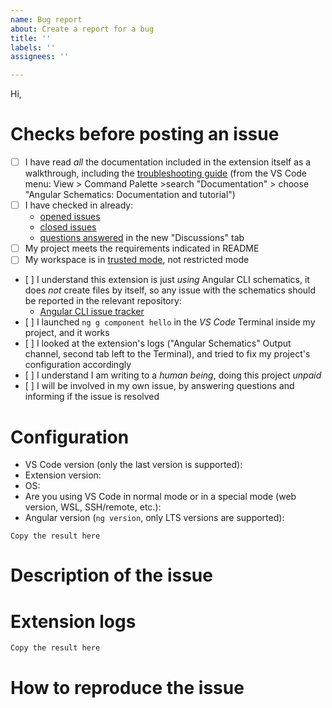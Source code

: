```yaml
---
name: Bug report
about: Create a report for a bug
title: ''
labels: ''
assignees: ''

---
```


<!-- Switch to the "Preview" tab to read the instructions more easily and be able to click on links directly -->

Hi,

# Checks before posting an issue

- [ ] I have read _all_ the documentation included in the extension itself as a walkthrough, including the [troubleshooting guide](https://github.com/cyrilletuzi/vscode-angular-schematics/blob/main/walkthroughs/troubleshooting.md) (from the VS Code menu: View > Command Palette >search "Documentation" > choose "Angular Schematics: Documentation and tutorial")
- [ ] I have checked in already:
  - [opened issues](https://github.com/cyrilletuzi/vscode-angular-schematics/issues)
  - [closed issues](https://github.com/cyrilletuzi/vscode-angular-schematics/issues?q=is%3Aissue+is%3Aclosed)
  - [questions answered](https://github.com/cyrilletuzi/vscode-angular-schematics/discussions/categories/q-a) in the new "Discussions" tab
- [ ] My project meets the requirements indicated in README
- [ ] My workspace is in [trusted mode](https://code.visualstudio.com/docs/editor/workspace-trust), not restricted mode
- [ ] I understand this extension is just *using* Angular CLI schematics, it does *not* create files by itself, so any issue with the schematics should be reported in the relevant repository:
  - [Angular CLI issue tracker](https://github.com/angular/angular-cli/issues)
- [ ] I launched `ng g component hello` in the *VS Code* Terminal inside my project, and it works
- [ ] I looked at the extension's logs ("Angular Schematics" Output channel, second tab left to the Terminal), and tried to fix my project's configuration accordingly
- [ ] I understand I am writing to a *human being*, doing this project *unpaid*
- [ ] I will be involved in my own issue, by answering questions and informing if the issue is resolved

<!-- Otherwise the issue will be closed. -->

# Configuration

- VS Code version (only the last version is supported): 
- Extension version: 
- OS: 
- Are you using VS Code in normal mode or in a special mode (web version, WSL, SSH/remote, etc.): 
- Angular version (`ng version`, only LTS versions are supported):
```
Copy the result here
```

# Description of the issue

<!-- Be precise, a vague description will not allow to find the problem. Additionnaly, if there is an error (in terminal or "Angular Schematics" Output channel or else), please copy/paste it. -->

# Extension logs

<!-- Any errors and warnings reported by the "Angular Schematics" Output channel, second tab left to the Terminal
(or if no errors, the last operations reported) -->

```
Copy the result here
```

# How to reproduce the issue

<!-- Most common scenarios have already been tested, so without reproduction steps I will not be able to help. -->
